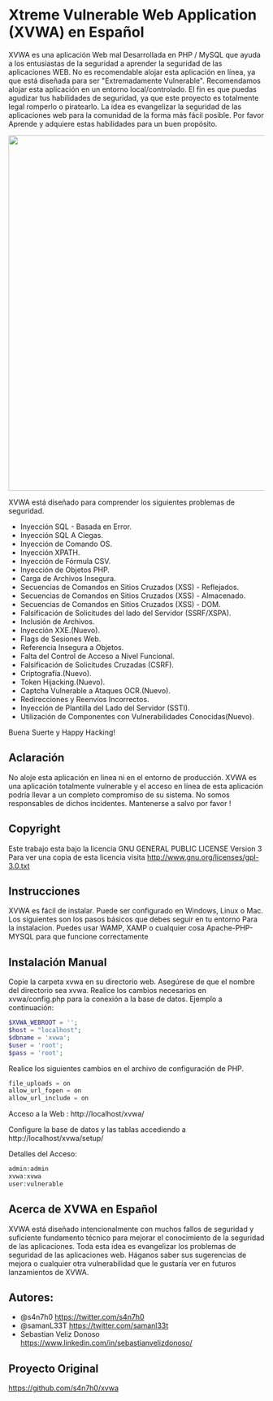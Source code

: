 Xtreme Vulnerable Web Application (XVWA) en Español
=========================================
XVWA es una aplicación Web mal Desarrollada en PHP / MySQL que ayuda a los entusiastas de la seguridad 
a aprender la seguridad de las aplicaciones WEB. No es recomendable alojar esta aplicación en línea, ya que está
diseñada para ser "Extremadamente Vulnerable". Recomendamos alojar esta aplicación en un entorno local/controlado.
El fin es que puedas agudizar tus habilidades de seguridad, ya que este proyecto es totalmente legal romperlo o piratearlo.
La idea es evangelizar la seguridad de las aplicaciones web para la comunidad de la forma más fácil posible.
Por favor Aprende y adquiere estas habilidades para un buen propósito. 

<img src="https://i.imgur.com/q8wE1hY.jpg" width="900" height="700">



XVWA está diseñado para comprender los siguientes problemas de seguridad. 

+ Inyección SQL - Basada en Error.
+ Inyección SQL A Ciegas. 
+ Inyección de Comando OS. 
+ Inyección XPATH.
+ Inyección de Fórmula CSV.
+ Inyección de Objetos PHP.
+ Carga de Archivos Insegura.
+ Secuencias de Comandos en Sitios Cruzados (XSS) - Reflejados. 
+ Secuencias de Comandos en Sitios Cruzados (XSS) - Almacenado. 
+ Secuencias de Comandos en Sitios Cruzados (XSS) - DOM.
+ Falsificación de Solicitudes del lado del Servidor (SSRF/XSPA).  
+ Inclusión de Archivos.
+ Inyección XXE.(Nuevo).
+ Flags de Sesiones Web.
+ Referencia Insegura a Objetos.
+ Falta del Control de Acceso a Nivel Funcional.
+ Falsificación de Solicitudes Cruzadas (CSRF).
+ Criptografía.(Nuevo).
+ Token Hijacking.(Nuevo).
+ Captcha Vulnerable a Ataques OCR.(Nuevo).
+ Redirecciones y Reenvíos Incorrectos.
+ Inyección de Plantilla del Lado del Servidor (SSTI).
+ Utilización de Componentes con Vulnerabilidades Conocidas(Nuevo).

 Buena Suerte y Happy Hacking!


## Aclaración

No aloje esta aplicación en linea ni en el entorno de producción. XVWA es una aplicación totalmente vulnerable y el acceso en línea de esta aplicación
podría llevar a un completo compromiso de su sistema. No somos responsables de dichos incidentes. Mantenerse a salvo por favor ! 

## Copyright
Este trabajo esta bajo la licencia GNU GENERAL PUBLIC LICENSE Version 3
Para ver una copia de esta licencia visita http://www.gnu.org/licenses/gpl-3.0.txt


## Instrucciones 
XVWA es fácil de instalar. Puede ser configurado en Windows, Linux o Mac. Los siguientes son los pasos básicos que debes seguir en tu entorno 
Para la instalacion. Puedes usar WAMP, XAMP o cualquier cosa  Apache-PHP-MYSQL para que funcione correctamente 

## Instalación Manual

Copie la carpeta xvwa en su directorio web. Asegúrese de que el nombre del directorio sea xvwa. 
Realice los cambios necesarios en xvwa/config.php para la conexión a la base de datos. Ejemplo a continuación:

```php
$XVWA_WEBROOT = '';  
$host = "localhost"; 
$dbname = 'xvwa';  
$user = 'root'; 
$pass = 'root';
```

Realice los siguientes cambios en el archivo de configuración de PHP.

```php
file_uploads = on 
allow_url_fopen = on 
allow_url_include = on 
```

Acceso a la Web :  http://localhost/xvwa/

Configure la base de datos y las tablas accediendo a http://localhost/xvwa/setup/

Detalles del Acceso:

```php
admin:admin
xvwa:xvwa
user:vulnerable
```


## Acerca de XVWA en Español

 XVWA está diseñado intencionalmente con muchos fallos de seguridad y suficiente fundamento técnico para mejorar el conocimiento de la seguridad de las aplicaciones. Toda esta idea es evangelizar los problemas de seguridad de las aplicaciones web. Háganos saber sus sugerencias de mejora o cualquier otra vulnerabilidad que le gustaría ver en futuros lanzamientos de XVWA.

## Autores:
- @s4n7h0 https://twitter.com/s4n7h0
- @samanL33T https://twitter.com/samanl33t 
- Sebastian Veliz Donoso https://www.linkedin.com/in/sebastianvelizdonoso/

## Proyecto Original
https://github.com/s4n7h0/xvwa
